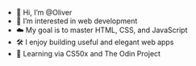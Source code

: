 - 👋 Hi, I’m @Oliver
- 👀 I’m interested in web development
- :cloud: My goal is to master HTML, CSS, and JavaScript
- 🛠️ I enjoy building useful and elegant web apps
- 🌱 Learning via CS50x and The Odin Project

<!---
olzcodes/olzcodes is a ✨ special ✨ repository because its `README.md` (this file) appears on your GitHub profile.
You can click the Preview link to take a look at your changes.
--->
